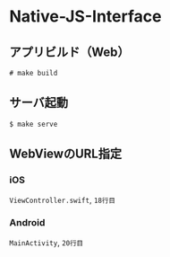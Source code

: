 # Native-JS-Interface

## アプリビルド（Web）
```
# make build
```

## サーバ起動
```
$ make serve
```

## WebViewのURL指定
### iOS
`ViewController.swift`, `18行目`

### Android
`MainActivity`, `20行目`
